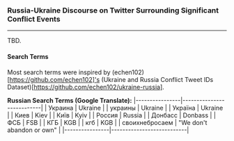 ### Russia-Ukraine Discourse on Twitter Surrounding Significant Conflict Events
---
TBD.

#### Search Terms
Most search terms were inspired by (echen102)[https://github.com/echen102]'s (Ukraine and Russia Conflict Tweet IDs Dataset)[https://github.com/echen102/ukraine-russia].

**Russian Search Terms (Google Translate):**
|----------------|---------------------------|
| Украина        | Ukraine                   |
| украины        | Ukraine                   |
| Україна        | Ukraine                   |
| Киев           | Kiev                      |
| Київ           | Kyiv                      |
| Россия         | Russia                    |
| Донбасс        | Donbass                   |
| ФСБ            | FSB                       |
| КГБ            | KGB                       |
| кгб            | KGB                       |
| своихнебросаем | "We don't abandon or own" |
|----------------|---------------------------|